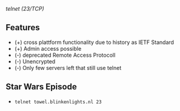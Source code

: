 *telnet (23/TCP)*

## Features 
- (+) cross plattform functionality due to history as IETF Standard
- (+) Admin access possible 
- (-) deprecated Remote Access Protocoll
- (-) Unencrypted 
- (-) Only few servers left that still use telnet

## Star Wars Episode
- `telnet towel.blinkenlights.nl 23`
